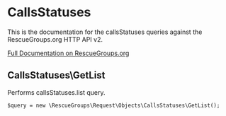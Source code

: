 # CallsStatuses

This is the documentation for the callsStatuses queries against the RescueGroups.org HTTP API v2.

[Full Documentation on RescueGroups.org](https://userguide.rescuegroups.org/display/APIDG/Object+definitions#Objectdefinitions-callsStatuses)

## CallsStatuses\GetList

Performs callsStatuses.list query.

    $query = new \RescueGroups\Request\Objects\CallsStatuses\GetList();






